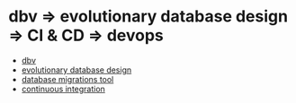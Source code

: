 # dbv => evolutionary database design => CI & CD => devops #

* [dbv](https://odetocode.com/blogs/scott/archive/2008/02/03/versioning-databases-branching-and-merging.aspx)
* [evolutionary database design](https://martinfowler.com/articles/evodb.html)
* [database migrations tool](https://flywaydb.org/)
* [continuous integration](https://martinfowler.com/articles/continuousIntegration.html)
